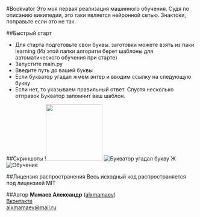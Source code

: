 #Bookvator
Это моя первая реализация машинного обучения. Судя по описанию википедии, это таки является нейронной сетью. Знактоки, поправьте если это не так.

##Быстрый старт
* Для старта подготовьте свои буквы. заготовки можете взять из паки learning (Из этой папки алгоритм берет шаблоны для автоматического обучения при старте)
* Запустите main.py
* Введите путь до вашей буквы
* Если букватор угадал жмем энтер и вводим ссылку на следующую букву
* Если нет, то указываем правильный ответ. Спустя несколько отправок Букватор запомнит ваш шаблон.

##Скриншоты
!<img src = "https://pp.vk.me/c629221/v629221884/26503/N5XeUBCweIM.jpg" height = "150">
![Букватор угадал букву Ж](https://pp.vk.me/c629221/v629221884/264fc/FuRKJ6wiJK4.jpg)
<br>![Обучение](https://pp.vk.me/c629221/v629221884/264b3/eNh8reNllek.jpg)

##Лицензия распространения
Весь исходный код распространяется под лицензией MIT

##Автор
**Мамаев Александр** ([alxmamaev](https://alxmamaev.github.io/))
<br>[Вконтакте](https://new.vk.com/alxmamaev)
<br>alxmamaev@mail.ru 

